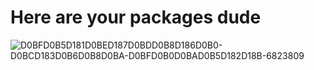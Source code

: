 # Here are your packages dude

![D0BFD0B5D181D0BED187D0BDD0B8D186D0B0-D0BCD183D0B6D0B8D0BA-D0BFD0B0D0BAD0B5D182D18B-6823809](https://user-images.githubusercontent.com/6078597/127109648-5a2471ba-6967-4e07-b7a5-abda8ef1dc92.png)
